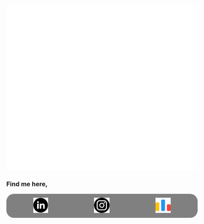 <div align="center">
	<br>
	<a href="header.svg">
		<img src="header.svg" width="800" height="435" alt="Click to see the source">
	</a>
	<br>
</div>

### Find me here, 

<!-- make a div with white background -->

<div style="
background-color:gray; padding:10px; border-radius:20px;
display:flex;
align-items:bottom; 
justify-content:space-around;
">
    <a href="https://www.linkedin.com/in/dhruv-bhanushali-92617224a">
    <img src="./icons/linkedin.png" height=40/>
    </a>
    <a href="https://instagram.com/__thedrb__?igshid=NzZlODBkYWE4Ng==">
    <img src="./icons/instagram.png" height=40/>
    </a>
    <a href="https://codeforces.com/profile/theDRB">
    <img src="./icons/codeforces.png" height=40/>
</div>

</div>

